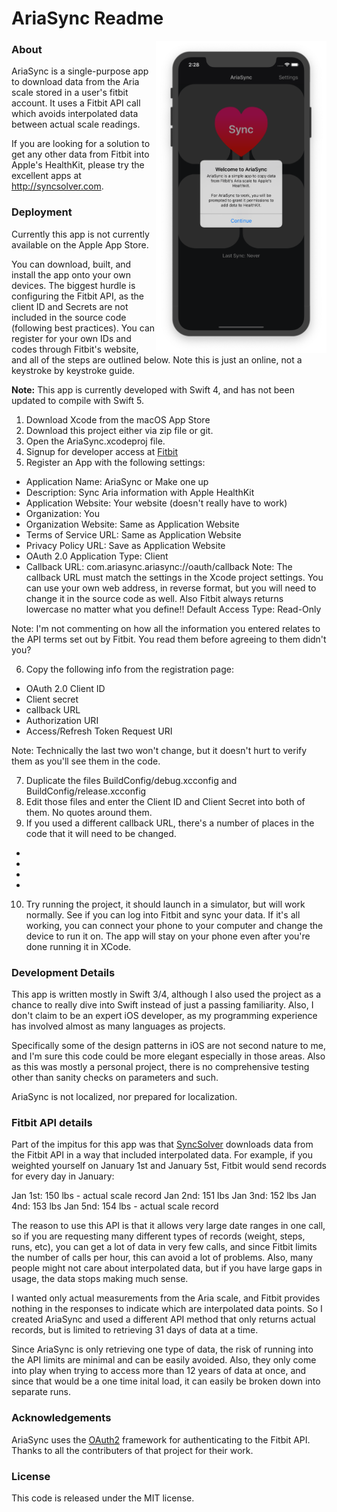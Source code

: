 # AriaSync Readme

<img src="https://github.com/acahir/AriaSync/blob/master/Images/ariasync_screenshot.png" height="500" align="right" title="AriaSync">

### About

AriaSync is a single-purpose app to download data from the Aria scale stored in a user's fitbit account. It uses a Fitbit API call which avoids interpolated data between actual scale readings. 

If you are looking for a solution to get any other data from Fitbit into Apple's HealthKit, please try the excellent apps at http://syncsolver.com. 


### Deployment

Currently this app is not currently available on the Apple App Store.

You can download, built, and install the app onto your own devices. The biggest hurdle is configuring the Fitbit API, as the client ID and Secrets are not included in the source code (following best practices). You can register for your own IDs and codes through Fitbit's website, and all of the steps are outlined below. Note this is just an online, not a keystroke by keystroke guide.

**Note:** This app is currently developed with Swift 4, and has not been updated to compile with Swift 5.

1. Download Xcode from the macOS App Store
2. Download this project either via zip file or git. 
3. Open the AriaSync.xcodeproj file. 
4. Signup for developer access at [Fitbit](https://dev.fitbit.com/login)
5. Register an App with the following settings:
- Application Name: AriaSync or Make one up
- Description: Sync Aria information with Apple HealthKit
- Application Website: Your website (doesn't really have to work)
- Organization: You
- Organization Website: Same as Application Website
- Terms of Service URL: Same as Application Website
- Privacy Policy URL: Save as Application Website
- OAuth 2.0 Application Type: Client
- Callback URL: com.ariasync.ariasync://oauth/callback
Note: The callback URL must match the settings in the Xcode project settings. You can use your own web address, in reverse format, but you will need to change it in the source code as well. Also Fitbit always returns lowercase no matter what you define!!
Default Access Type: Read-Only

Note: I'm not commenting on how all the information you entered relates to the API terms set out by Fitbit. You read them before agreeing to them didn't you?

6. Copy the following info from the registration page:
  - OAuth 2.0 Client ID 
  - Client secret
  - callback URL
  - Authorization URI
  - Access/Refresh Token Request URI

Note: Technically the last two won't change, but it doesn't hurt to verify them as you'll see them in the code.

7. Duplicate the files BuildConfig/debug.xcconfig and BuildConfig/release.xcconfig
8. Edit those files and enter the Client ID and Client Secret into both of them. No quotes around them.
9. If you used a different callback URL, there's a number of places in the code that it will need to be changed.
- 
- 
- 
- 
10. Try running the project, it should launch in a simulator, but will work normally. See if you can log into Fitbit and sync your data. If it's all working, you can connect your phone to your computer and change the device to run it on. The app will stay on your phone even after you're done running it in XCode.


### Development Details

This app is written mostly in Swift 3/4, although I also used the project as a chance to really dive into Swift instead of just a passing familiarity. Also, I don't claim to be an expert iOS developer, as my programming experience has involved almost as many languages as projects. 

Specifically some of the design patterns in iOS are not second nature to me, and I'm sure this code could be more elegant especially in those areas. Also as this was mostly a personal project, there is no comprehensive testing other than sanity checks on parameters and such.

AriaSync is not localized, nor prepared for localization.


### Fitbit API details

Part of the impitus for this app was that [SyncSolver](http://syncsolver.com) downloads data from the Fitbit API in a way that included interpolated data. For example, if you weighted yourself on January 1st and January 5st, Fitbit would send records for every day in January:

Jan 1st: 150 lbs - actual scale record
Jan 2nd: 151 lbs
Jan 3nd: 152 lbs
Jan 4nd: 153 lbs
Jan 5nd: 154 lbs - actual scale record

The reason to use this API is that it allows very large date ranges in one call, so if you are requesting many different types of records (weight, steps, runs, etc), you can get a lot of data in very few calls, and since Fitbit limits the number of calls per hour, this can avoid a lot of problems.  Also, many people might not care about interpolated data, but if you have large gaps in usage, the data stops making much sense.

I wanted only actual measurements from the Aria scale, and Fitbit provides nothing in the responses to indicate which are interpolated data points. So I created AriaSync and used a different API method that only returns actual records, but is limited to retrieving 31 days of data at a time.

Since AriaSync is only retrieving one type of data, the risk of running into the API limits are minimal and can be easily avoided. Also, they only come into play when trying to access more than 12 years of data at once, and since that would be a one time inital load, it can easily be broken down into separate runs.


  ### Acknowledgements
  
  AriaSync uses the [OAuth2](https://github.com/p2/OAuth2) framework for authenticating to the Fitbit API. Thanks to all the contributers of that project for their work.
  
  
  ### License
  
  This code is released under the MIT license.

